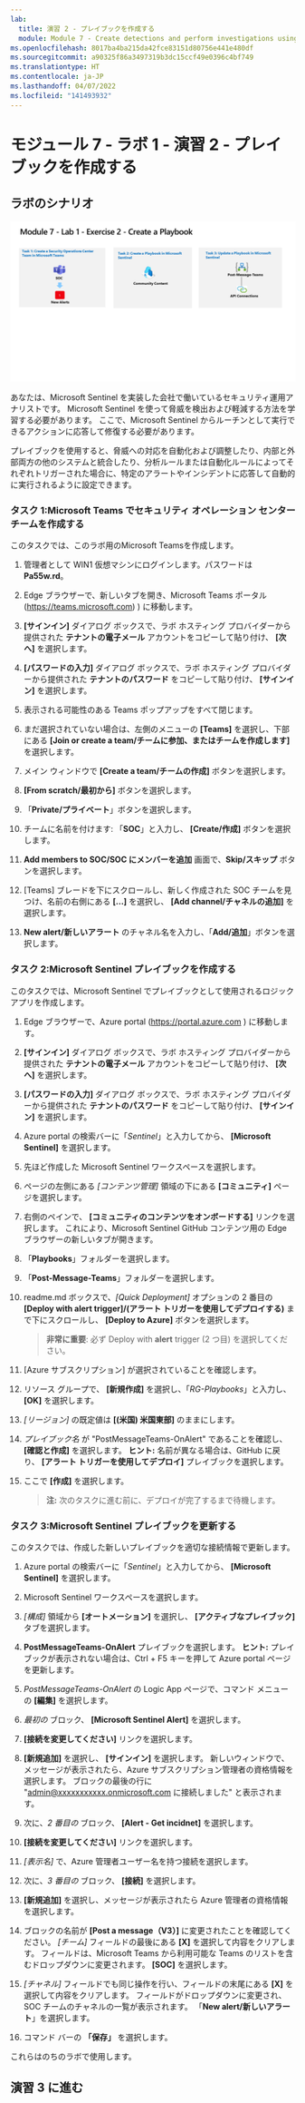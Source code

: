 ```yaml
---
lab:
  title: 演習 2 - プレイブックを作成する
  module: Module 7 - Create detections and perform investigations using Microsoft Sentinel
ms.openlocfilehash: 8017ba4ba215da42fce83151d80756e441e480df
ms.sourcegitcommit: a90325f86a3497319b3dc15ccf49e0396c4bf749
ms.translationtype: HT
ms.contentlocale: ja-JP
ms.lasthandoff: 04/07/2022
ms.locfileid: "141493932"
---
```

# <a name="module-7---lab-1---exercise-2---create-a-playbook"></a>モジュール 7 - ラボ 1 - 演習 2 - プレイブックを作成する

## <a name="lab-scenario"></a>ラボのシナリオ

![ラボの概要。](../Media/SC-200-Lab_Diagrams_Mod7_L1_Ex2.png)

あなたは、Microsoft Sentinel を実装した会社で働いているセキュリティ運用アナリストです。 Microsoft Sentinel を使って脅威を検出および軽減する方法を学習する必要があります。 ここで、Microsoft Sentinel からルーチンとして実行できるアクションに応答して修復する必要があります。

プレイブックを使用すると、脅威への対応を自動化および調整したり、内部と外部両方の他のシステムと統合したり、分析ルールまたは自動化ルールによってそれぞれトリガーされた場合に、特定のアラートやインシデントに応答して自動的に実行されるように設定できます。 


### <a name="task-1-create-a-security-operations-center-team-in-microsoft-teams"></a>タスク 1:Microsoft Teams でセキュリティ オペレーション センター チームを作成する

このタスクでは、このラボ用のMicrosoft Teamsを作成します。

1. 管理者として WIN1 仮想マシンにログインします。パスワードは **Pa55w.rd**。  

1. Edge ブラウザーで、新しいタブを開き、Microsoft Teams ポータル (https://teams.microsoft.com) ) に移動します。

1. **[サインイン]** ダイアログ ボックスで、ラボ ホスティング プロバイダーから提供された **テナントの電子メール** アカウントをコピーして貼り付け、 **[次へ]** を選択します。

1. **[パスワードの入力]** ダイアログ ボックスで、ラボ ホスティング プロバイダーから提供された **テナントのパスワード** をコピーして貼り付け、 **[サインイン]** を選択します。

1. 表示される可能性のある Teams ポップアップをすべて閉じます。

1. まだ選択されていない場合は、左側のメニューの **[Teams]** を選択し、下部にある **[Join or create a team/チームに参加、またはチームを作成します]** を選択します。

1. メイン ウィンドウで **[Create a team/チームの作成]** ボタンを選択します。

1. **[From scratch/最初から]** ボタンを選択します。

1. 「**Private/プライベート**」ボタンを選択します。

1. チームに名前を付けます: 「**SOC**」と入力し、 **[Create/作成]** ボタンを選択します。

1. **Add members to SOC/SOC にメンバーを追加** 画面で、**Skip/スキップ** ボタンを選択します。 

1. [Teams] ブレードを下にスクロールし、新しく作成された SOC チームを見つけ、名前の右側にある **[...]** を選択し、 **[Add channel/チャネルの追加]** を選択します。

1. **New alert/新しいアラート** のチャネル名を入力し、「**Add/追加**」ボタンを選択します。


### <a name="task-2-create-a-playbook-in-microsoft-sentinel"></a>タスク 2:Microsoft Sentinel プレイブックを作成する

このタスクでは、Microsoft Sentinel でプレイブックとして使用されるロジック アプリを作成します。

1. Edge ブラウザーで、Azure portal (https://portal.azure.com ) に移動します。

1. **[サインイン]** ダイアログ ボックスで、ラボ ホスティング プロバイダーから提供された **テナントの電子メール** アカウントをコピーして貼り付け、 **[次へ]** を選択します。

1. **[パスワードの入力]** ダイアログ ボックスで、ラボ ホスティング プロバイダーから提供された **テナントのパスワード** をコピーして貼り付け、 **[サインイン]** を選択します。

1. Azure portal の検索バーに「*Sentinel*」と入力してから、 **[Microsoft Sentinel]** を選択します。

1. 先ほど作成した Microsoft Sentinel ワークスペースを選択します。

1. ページの左側にある *[コンテンツ管理]* 領域の下にある **[コミュニティ]** ページを選択します。

1. 右側のペインで、 **[コミュニティのコンテンツをオンボードする]** リンクを選択します。 これにより、Microsoft Sentinel GitHub コンテンツ用の Edge ブラウザーの新しいタブが開きます。

1. 「**Playbooks**」フォルダーを選択します。

1. 「**Post-Message-Teams**」フォルダーを選択します。

1. readme.md ボックスで、*[Quick Deployment]* オプションの 2 番目の **[Deploy with alert trigger]/(アラート トリガーを使用してデプロイする)** まで下にスクロールし、 **[Deploy to Azure]** ボタンを選択します。  

    >**非常に重要**: 必ず Deploy with **alert** trigger (2 つ目) を選択してください。

1. [Azure サブスクリプション] が選択されていることを確認します。

1. リソース グループで、 **[新規作成]** を選択し、「*RG-Playbooks*」と入力し、 **[OK]** を選択します。

1. *[リージョン]* の既定値は **[(米国) 米国東部]** のままにします。

1. *プレイブック名* が "PostMessageTeams-OnAlert" であることを確認し、 **[確認と作成]** を選択します。 **ヒント:** 名前が異なる場合は、GitHub に戻り、 **[アラート トリガーを使用してデプロイ]** プレイブックを選択します。

1. ここで **[作成]** を選択します。 

    >**注:**  次のタスクに進む前に、デプロイが完了するまで待機します。


### <a name="task-3-update-a-playbook-in-microsoft-sentinel"></a>タスク 3:Microsoft Sentinel プレイブックを更新する

このタスクでは、作成した新しいプレイブックを適切な接続情報で更新します。

1. Azure portal の検索バーに「*Sentinel*」と入力してから、 **[Microsoft Sentinel]** を選択します。

1. Microsoft Sentinel ワークスペースを選択します。

1. *[構成]* 領域から **[オートメーション]** を選択し、 **[アクティブなプレイブック]** タブを選択します。

1. **PostMessageTeams-OnAlert** プレイブックを選択します。 **ヒント:** プレイブックが表示されない場合は、Ctrl + F5 キーを押して Azure portal ページを更新します。

1. *PostMessageTeams-OnAlert* の Logic App ページで、コマンド メニューの **[編集]** を選択します。

1. *最初の* ブロック、 **[Microsoft Sentinel Alert]** を選択します。

1. **[接続を変更してください]** リンクを選択します。

1. **[新規追加]** を選択し、 **[サインイン]** を選択します。 新しいウィンドウで、メッセージが表示されたら、Azure サブスクリプション管理者の資格情報を選択します。 ブロックの最後の行に "admin@xxxxxxxxxxx.onmicrosoft.com に接続しました" と表示されます。

1. 次に、*2 番目の* ブロック、 **[Alert - Get incidnet]** を選択します。

1. **[接続を変更してください]** リンクを選択します。

1. *[表示名]* で、Azure 管理者ユーザー名を持つ接続を選択します。 

1. 次に、*3 番目の* ブロック、 **[接続]** を選択します。

1. **[新規追加]** を選択し、メッセージが表示されたら Azure 管理者の資格情報を選択します。 

1. ブロックの名前が **[Post a message（V3）]** に変更されたことを確認してください。 *[チーム]* フィールドの最後にある **[X]** を選択して内容をクリアします。 フィールドは、Microsoft Teams から利用可能な Teams のリストを含むドロップダウンに変更されます。 **[SOC]** を選択します。

1. *[チャネル]* フィールドでも同じ操作を行い、フィールドの末尾にある **[X]** を選択して内容をクリアします。 フィールドがドロップダウンに変更され、SOC チームのチャネルの一覧が表示されます。 「**New alert/新しいアラート**」を選択します。

1. コマンド バーの **「保存」** を選択します。

これらはのちのラボで使用します。

## <a name="proceed-to-exercise-3"></a>演習 3 に進む
